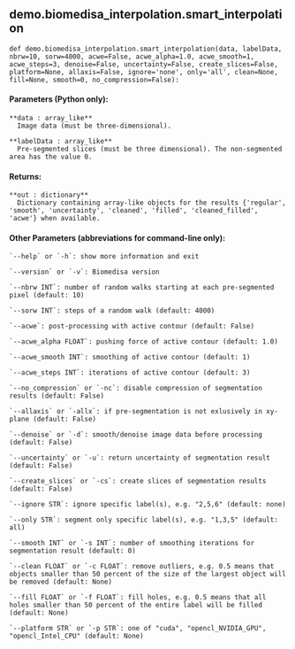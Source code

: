 ## demo.biomedisa_interpolation.smart_interpolation

```
def demo.biomedisa_interpolation.smart_interpolation(data, labelData, nbrw=10, sorw=4000, acwe=False, acwe_alpha=1.0, acwe_smooth=1, acwe_steps=3, denoise=False, uncertainty=False, create_slices=False, platform=None, allaxis=False, ignore='none', only='all', clean=None, fill=None, smooth=0, no_compression=False):
```
  #### Parameters (Python only):
    **data : array_like**
      Image data (must be three-dimensional).

    **labelData : array_like**
      Pre-segmented slices (must be three dimensional). The non-segmented area has the value 0.

  #### Returns:
    **out : dictionary**
      Dictionary containing array-like objects for the results {'regular', 'smooth', 'uncertainty', 'cleaned', 'filled', 'cleaned_filled', 'acwe'} when available.

  #### Other Parameters (abbreviations for command-line only):
  
    `--help` or `-h`: show more information and exit
    
    `--version` or `-v`: Biomedisa version
    
    `--nbrw INT`: number of random walks starting at each pre-segmented pixel (default: 10)
    
    `--sorw INT`: steps of a random walk (default: 4000)
    
    `--acwe`: post-processing with active contour (default: False)
    
    `--acwe_alpha FLOAT`: pushing force of active contour (default: 1.0)
    
    `--acwe_smooth INT`: smoothing of active contour (default: 1)
    
    `--acwe_steps INT`: iterations of active contour (default: 3)
    
    `--no_compression` or `-nc`: disable compression of segmentation results (default: False)
    
    `--allaxis` or `-allx`: if pre-segmentation is not exlusively in xy-plane (default: False)
    
    `--denoise` or `-d`: smooth/denoise image data before processing (default: False)
    
    `--uncertainty` or `-u`: return uncertainty of segmentation result (default: False)
    
    `--create_slices` or `-cs`: create slices of segmentation results (default: False)
    
    `--ignore STR`: ignore specific label(s), e.g. "2,5,6" (default: none)
    
    `--only STR`: segment only specific label(s), e.g. "1,3,5" (default: all)
    
    `--smooth INT` or `-s INT`: number of smoothing iterations for segmentation result (default: 0)
    
    `--clean FLOAT` or `-c FLOAT`: remove outliers, e.g. 0.5 means that objects smaller than 50 percent of the size of the largest object will be removed (default: None)
    
    `--fill FLOAT` or `-f FLOAT`: fill holes, e.g. 0.5 means that all holes smaller than 50 percent of the entire label will be filled (default: None)
    
    `--platform STR` or `-p STR`: one of "cuda", "opencl_NVIDIA_GPU", "opencl_Intel_CPU" (default: None)

